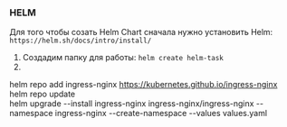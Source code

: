 ### HELM

Для того чтобы созать Helm Chart сначала нужно установить Helm: ```https://helm.sh/docs/intro/install/```

1) Создадим папку для работы: ```helm create helm-task```
2) 


helm repo add ingress-nginx https://kubernetes.github.io/ingress-nginx
helm repo update  
helm upgrade --install ingress-nginx ingress-nginx/ingress-nginx --namespace ingress-nginx --create-namespace --values values.yaml
